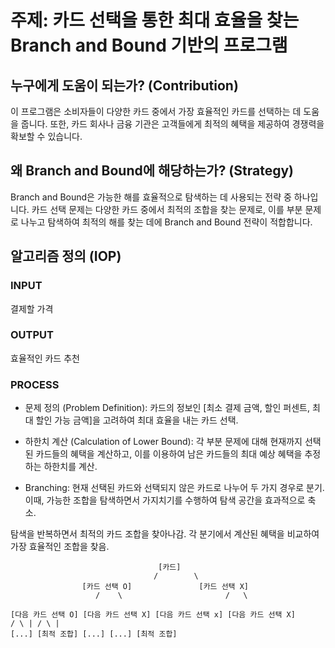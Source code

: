 # 주제: 카드 선택을 통한 최대 효율을 찾는 Branch and Bound 기반의 프로그램

## 누구에게 도움이 되는가? (Contribution)

이 프로그램은 소비자들이 다양한 카드 중에서 가장 효율적인 카드를 선택하는 데 도움을 줍니다. 또한, 카드 회사나 금융 기관은 고객들에게 최적의 혜택을 제공하여 경쟁력을 확보할 수 있습니다.

## 왜 Branch and Bound에 해당하는가? (Strategy)

Branch and Bound은 가능한 해를 효율적으로 탐색하는 데 사용되는 전략 중 하나입니다. 카드 선택 문제는 다양한 카드 중에서 최적의 조합을 찾는 문제로, 이를 부분 문제로 나누고 탐색하여 최적의 해를 찾는 데에 Branch and Bound 전략이 적합합니다.

## 알고리즘 정의 (IOP)

### INPUT

결제할 가격

### OUTPUT

효율적인 카드 추천

### PROCESS

- 문제 정의 (Problem Definition): 카드의 정보인 [최소 결제 금액, 할인 퍼센트, 최대 할인 가능 금액]을 고려하여 최대 효율을 내는 카드 선택.

- 하한치 계산 (Calculation of Lower Bound): 각 부분 문제에 대해 현재까지 선택된 카드들의 혜택을 계산하고, 이를 이용하여 남은 카드들의 최대 예상 혜택을 추정하는 하한치를 계산.

- Branching: 현재 선택된 카드와 선택되지 않은 카드로 나누어 두 가지 경우로 분기. 이때, 가능한 조합을 탐색하면서 가지치기를 수행하여 탐색 공간을 효과적으로 축소.

탐색을 반복하면서 최적의 카드 조합을 찾아나감. 각 분기에서 계산된 혜택을 비교하여 가장 효율적인 조합을 찾음.

```plaintext
                                 [카드]
                                /        \
                [카드 선택 O]               [카드 선택 X]
                   /    \                       /   \

[다음 카드 선택 O] [다음 카드 선택 X] [다음 카드 선택 x] [다음 카드 선택 X]
/ \ | / \ |
[...] [최적 조합] [...] [...] [최적 조합]
```
